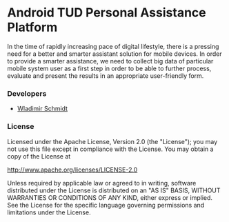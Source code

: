 # Android TUD Personal Assistance Platform

In the time of rapidly increasing pace of digital lifestyle, there is a pressing need for a better and smarter assistant solution for mobile devices. In order to provide a smarter assistance, we need to collect big data of particular mobile system user as a first step in order to be able to further process, evaluate and present the results in an appropriate user-friendly form. 

### Developers
* [Wladimir Schmidt](https://github.com/wlsc)

### License
Licensed under the Apache License, Version 2.0 (the "License");
you may not use this file except in compliance with the License.
You may obtain a copy of the License at

   http://www.apache.org/licenses/LICENSE-2.0

Unless required by applicable law or agreed to in writing, software
distributed under the License is distributed on an "AS IS" BASIS,
WITHOUT WARRANTIES OR CONDITIONS OF ANY KIND, either express or implied.
See the License for the specific language governing permissions and
limitations under the License.
